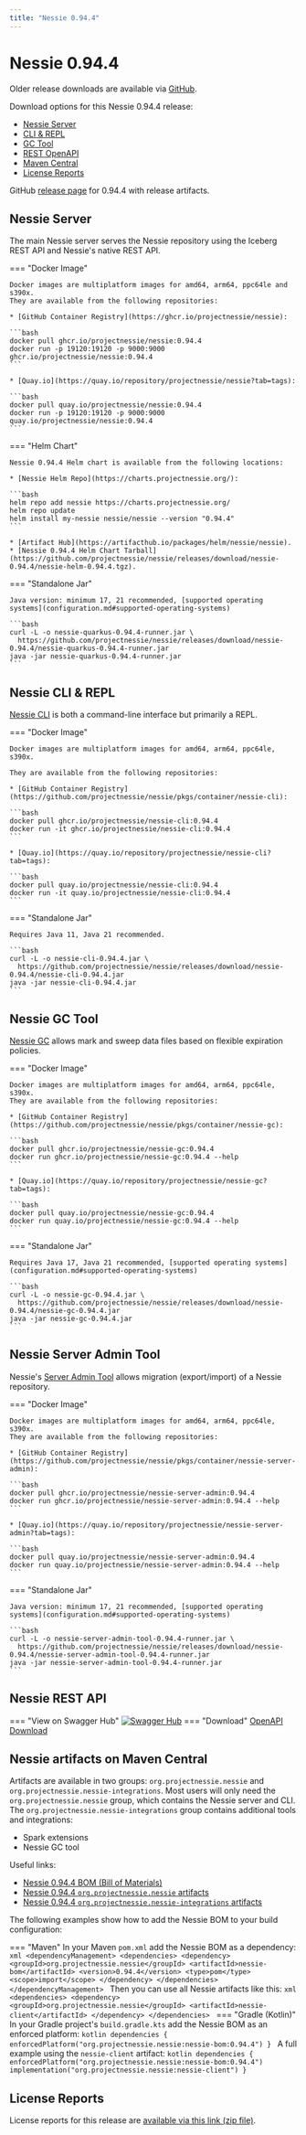 ```yaml
---
title: "Nessie 0.94.4"
---
```


# Nessie 0.94.4

Older release downloads are available via [GitHub](https://github.com/projectnessie/nessie/releases).

Download options for this Nessie 0.94.4 release:

* [Nessie Server](#nessie-server)
* [CLI & REPL](#nessie-cli--repl)
* [GC Tool](#nessie-gc-tool)
* [REST OpenAPI](#nessie-rest-api)
* [Maven Central](#nessie-artifacts-on-maven-central)
* [License Reports](#license-reports)

GitHub [release page](https://github.com/projectnessie/nessie/releases/tag/nessie-0.94.4) for 0.94.4 with release artifacts.

## Nessie Server

The main Nessie server serves the Nessie repository using the Iceberg REST API and Nessie's native REST API.

=== "Docker Image"

    Docker images are multiplatform images for amd64, arm64, ppc64le and s390x.
    They are available from the following repositories:

    * [GitHub Container Registry](https://ghcr.io/projectnessie/nessie):

    ```bash
    docker pull ghcr.io/projectnessie/nessie:0.94.4
    docker run -p 19120:19120 -p 9000:9000 ghcr.io/projectnessie/nessie:0.94.4
    ```

    * [Quay.io](https://quay.io/repository/projectnessie/nessie?tab=tags):

    ```bash
    docker pull quay.io/projectnessie/nessie:0.94.4
    docker run -p 19120:19120 -p 9000:9000 quay.io/projectnessie/nessie:0.94.4
    ```

=== "Helm Chart"

    Nessie 0.94.4 Helm chart is available from the following locations:

    * [Nessie Helm Repo](https://charts.projectnessie.org/):

    ```bash
    helm repo add nessie https://charts.projectnessie.org/
    helm repo update
    helm install my-nessie nessie/nessie --version "0.94.4"
    ```

    * [Artifact Hub](https://artifacthub.io/packages/helm/nessie/nessie).
    * [Nessie 0.94.4 Helm Chart Tarball](https://github.com/projectnessie/nessie/releases/download/nessie-0.94.4/nessie-helm-0.94.4.tgz).

=== "Standalone Jar"

    Java version: minimum 17, 21 recommended, [supported operating systems](configuration.md#supported-operating-systems)

    ```bash
    curl -L -o nessie-quarkus-0.94.4-runner.jar \
      https://github.com/projectnessie/nessie/releases/download/nessie-0.94.4/nessie-quarkus-0.94.4-runner.jar
    java -jar nessie-quarkus-0.94.4-runner.jar
    ```

## Nessie CLI & REPL

[Nessie CLI](cli.md) is both a command-line interface but primarily a REPL.

=== "Docker Image"

    Docker images are multiplatform images for amd64, arm64, ppc64le, s390x.

    They are available from the following repositories:

    * [GitHub Container Registry](https://github.com/projectnessie/nessie/pkgs/container/nessie-cli):

    ```bash
    docker pull ghcr.io/projectnessie/nessie-cli:0.94.4
    docker run -it ghcr.io/projectnessie/nessie-cli:0.94.4 
    ```

    * [Quay.io](https://quay.io/repository/projectnessie/nessie-cli?tab=tags):

    ```bash
    docker pull quay.io/projectnessie/nessie-cli:0.94.4
    docker run -it quay.io/projectnessie/nessie-cli:0.94.4
    ```

=== "Standalone Jar"

    Requires Java 11, Java 21 recommended.

    ```bash
    curl -L -o nessie-cli-0.94.4.jar \
      https://github.com/projectnessie/nessie/releases/download/nessie-0.94.4/nessie-cli-0.94.4.jar
    java -jar nessie-cli-0.94.4.jar
    ```

## Nessie GC Tool

[Nessie GC](gc.md) allows mark and sweep data files based on flexible expiration policies.

=== "Docker Image"

    Docker images are multiplatform images for amd64, arm64, ppc64le, s390x.
    They are available from the following repositories:

    * [GitHub Container Registry](https://github.com/projectnessie/nessie/pkgs/container/nessie-gc):

    ```bash
    docker pull ghcr.io/projectnessie/nessie-gc:0.94.4
    docker run ghcr.io/projectnessie/nessie-gc:0.94.4 --help
    ```

    * [Quay.io](https://quay.io/repository/projectnessie/nessie-gc?tab=tags):

    ```bash
    docker pull quay.io/projectnessie/nessie-gc:0.94.4
    docker run quay.io/projectnessie/nessie-gc:0.94.4 --help
    ```

=== "Standalone Jar"

    Requires Java 17, Java 21 recommended, [supported operating systems](configuration.md#supported-operating-systems)

    ```bash
    curl -L -o nessie-gc-0.94.4.jar \
      https://github.com/projectnessie/nessie/releases/download/nessie-0.94.4/nessie-gc-0.94.4.jar
    java -jar nessie-gc-0.94.4.jar
    ```

## Nessie Server Admin Tool

Nessie's [Server Admin Tool](export_import.md) allows migration (export/import) of a
Nessie repository.

=== "Docker Image"

    Docker images are multiplatform images for amd64, arm64, ppc64le, s390x.
    They are available from the following repositories:

    * [GitHub Container Registry](https://github.com/projectnessie/nessie/pkgs/container/nessie-server-admin):

    ```bash
    docker pull ghcr.io/projectnessie/nessie-server-admin:0.94.4
    docker run ghcr.io/projectnessie/nessie-server-admin:0.94.4 --help
    ```

    * [Quay.io](https://quay.io/repository/projectnessie/nessie-server-admin?tab=tags):

    ```bash
    docker pull quay.io/projectnessie/nessie-server-admin:0.94.4
    docker run quay.io/projectnessie/nessie-server-admin:0.94.4 --help
    ```

=== "Standalone Jar"

    Java version: minimum 17, 21 recommended, [supported operating systems](configuration.md#supported-operating-systems)

    ```bash
    curl -L -o nessie-server-admin-tool-0.94.4-runner.jar \
      https://github.com/projectnessie/nessie/releases/download/nessie-0.94.4/nessie-server-admin-tool-0.94.4-runner.jar
    java -jar nessie-server-admin-tool-0.94.4-runner.jar
    ```

## Nessie REST API

=== "View on Swagger Hub"
    [![Swagger Hub](https://img.shields.io/badge/swagger%20hub-nessie-3f6ec6?style=for-the-badge&logo=swagger&link=https%3A%2F%2Fapp.swaggerhub.com%2Fapis%2Fprojectnessie%2Fnessie)](https://app.swaggerhub.com/apis/projectnessie/nessie/0.94.4)
=== "Download"
    [OpenAPI Download](https://github.com/projectnessie/nessie/releases/download/nessie-0.94.4/nessie-openapi-0.94.4.yaml)

## Nessie artifacts on Maven Central

Artifacts are available in two groups: `org.projectnessie.nessie` and
`org.projectnessie.nessie-integrations`. Most users will only need the `org.projectnessie.nessie`
group, which contains the Nessie server and CLI. The `org.projectnessie.nessie-integrations` group
contains additional tools and integrations:

* Spark extensions
* Nessie GC tool

Useful links:

* [Nessie 0.94.4 BOM (Bill of Materials)](https://search.maven.org/artifact/org.projectnessie.nessie/nessie-bom/0.94.4/pom)
* [Nessie 0.94.4 `org.projectnessie.nessie` artifacts](https://search.maven.org/search?q=g:org.projectnessie.nessie%20v:0.94.4)
* [Nessie 0.94.4 `org.projectnessie.nessie-integrations` artifacts](https://search.maven.org/search?q=g:org.projectnessie.nessie-integrations%20v:0.94.4)

The following examples show how to add the Nessie BOM to your build configuration:

=== "Maven"
    In your Maven `pom.xml` add the Nessie BOM as a dependency:
    ```xml
    <dependencyManagement>
      <dependencies>
        <dependency>
          <groupId>org.projectnessie.nessie</groupId>
          <artifactId>nessie-bom</artifactId>
          <version>0.94.4</version>
          <type>pom</type>
          <scope>import</scope>
        </dependency>
      </dependencies>
    </dependencyManagement>
    ```
    Then you can use all Nessie artifacts like this:
    ```xml
    <dependencies>
      <dependency>
        <groupId>org.projectnessie.nessie</groupId>
        <artifactId>nessie-client</artifactId>
      </dependency>
    </dependencies>
    ```
=== "Gradle (Kotlin)"
    In your Gradle project's `build.gradle.kts` add the Nessie BOM as an enforced platform:
    ```kotlin
    dependencies {
      enforcedPlatform("org.projectnessie.nessie:nessie-bom:0.94.4")
    }
    ```
    A full example using the `nessie-client` artifact:
    ```kotlin
    dependencies {
      enforcedPlatform("org.projectnessie.nessie:nessie-bom:0.94.4")
      implementation("org.projectnessie.nessie:nessie-client")
    }
    ```

## License Reports

License reports for this release are [available via this link (zip file)](https://github.com/projectnessie/nessie/releases/download/nessie-0.94.4/nessie-aggregated-license-report-0.94.4.zip).
